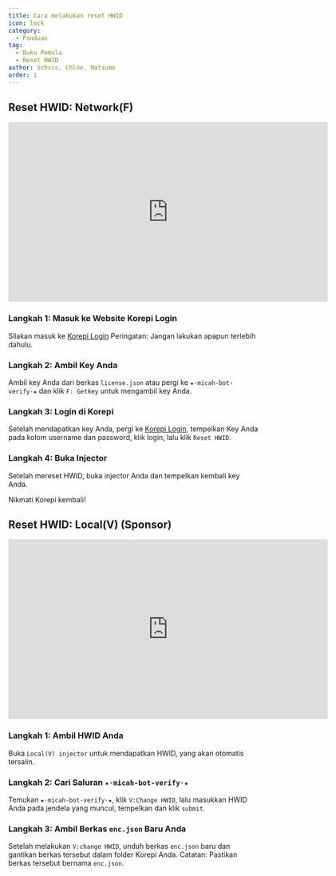 ```yaml
---
title: Cara melakukan reset HWID
icon: lock
category:
  - Panduan
tag:
  - Buku Pemula
  - Reset HWID
author: Schvis, Chloe, Natsume
order: 1
---
```


## Reset HWID: Network(F)

<div class="iframe-container"><iframe width="640" height="360" src="https://www.youtube.com/embed/DRSEmYsl4F4" title="how to change hwid for F" frameborder="0" allow="accelerometer; autoplay; clipboard-write; encrypted-media; gyroscope; picture-in-picture; web-share" allowfullscreen></iframe></div>

### Langkah 1: Masuk ke Website Korepi Login

Silakan masuk ke [Korepi Login](https://keyauth.cc/panel/Strigger/Korepi)
Peringatan: Jangan lakukan apapun terlebih dahulu.

### Langkah 2: Ambil Key Anda

Ambil key Anda dari berkas `license.json` atau pergi ke `★⋅micah-bot-verify⋅★` dan klik `F: Getkey` untuk mengambil key Anda.

### Langkah 3: Login di Korepi

Setelah mendapatkan key Anda, pergi ke [Korepi Login](https://keyauth.cc/panel/Strigger/Korepi), tempelkan Key Anda pada kolom username dan password, klik login, lalu klik `Reset HWID`.

### Langkah 4: Buka Injector

Setelah mereset HWID, buka injector Anda dan tempelkan kembali key Anda.

Nikmati Korepi kembali!

## Reset HWID: Local(V) (Sponsor)
<div class="iframe-container"><iframe width="640" height="360" src="https://www.youtube.com/embed/q0G9UZHErrg?list=PL5eI1Tb64p56Mp6JqoR_o3BYk9UFTbOQI" title="How to reset Local V HWID" frameborder="0" allow="accelerometer; autoplay; clipboard-write; encrypted-media; gyroscope; picture-in-picture; web-share" allowfullscreen></iframe></div>

### Langkah 1: Ambil HWID Anda

Buka `Local(V) injector` untuk mendapatkan HWID, yang akan otomatis tersalin.

### Langkah 2: Cari Saluran `★⋅micah-bot-verify⋅★`

Temukan `★⋅micah-bot-verify⋅★`, klik `V:Change HWID`, lalu masukkan HWID Anda pada jendela yang muncul, tempelkan dan klik `submit`.

### Langkah 3: Ambil Berkas `enc.json` Baru Anda

Setelah melakukan `V:change HWID`, unduh berkas `enc.json` baru dan gantikan berkas tersebut dalam folder Korepi Anda.
Catatan: Pastikan berkas tersebut bernama `enc.json`.
